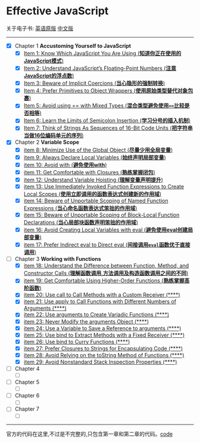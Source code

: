 # Effective JavaScript

关于电子书: [英语原版][1] [中文版][2]

------
+ [x] Chapter 1 **Accustoming Yourself to JavaScript**
    - [x] [Item 1: Know Which JavaScript You Are Using (**知道你正在使用的JavaScript模式**)](chapter-1/know-which-javascript-you-are-using.md) 
    - [x] [Item 2: Understand JavaScript’s Floating-Point Numbers (**注意JavaScript的浮点数**)](chapter-1/understand-javascript’s-floating-point-numbers.md) 
    - [x] [Item 3: Beware of Implicit Coercions (**当心隐形的强制转换**)](chapter-1/beware-of-implicit-coercions.md) 
    - [x] [Item 4: Prefer Primitives to Object Wrappers (**使用原始类型替代对象包裹**)](chapter-1/prefer-primitives-to-object-wrappers.md) 
    - [x] [Item 5: Avoid using == with Mixed Types (**混合类型避免使用`==`比较是否相等**)](chapter-1/avoid-using-not-strict-equality-with-mixed-types.md) 
    - [x] [Item 6: Learn the Limits of Semicolon Insertion (**学习分号的插入机制**)](chapter-1/learn-the-limits-of-semicolon-insertion.md) 
    - [x] [Item 7: Think of Strings As Sequences of 16-Bit Code Units (**把字符串当做16位编码单元的序列**)](chapter-1/think-of-strings-as-sequences-of-16-bit-code-units.md) 
+ [x] Chapter 2 **Variable Scope**
    - [x] [item 8: Minimize Use of the Global Object (**尽量少用全局变量**)](chapter-2/minimize-use-of-the-global-object.md)    
    - [x] [item 9: Always Declare Local Variables (**始终声明局部变量**)](chapter-2/always-declare-local-variables.md)    
    - [x] [item 10: Avoid with (**避免使用with**)](chapter-2/avoid-with.md)    
    - [x] [item 11: Get Comfortable with Closures (**熟练掌握闭包**)](chapter-2/get-comfortable-with-closures.md)    
    - [x] [item 12: Understand Variable Hoisting (**理解变量声明提升**)](chapter-2/understand-variable-hoisting.md)    
    - [x] [item 13: Use Immediately Invoked Function Expressions to Create Local Scopes (**使用立即调用的函数表达式创建新的作用域**)](chapter-2/use-immediately-invoked-function-expressions-to-create-local-scopes.md)    
    - [x] [item 14: Beware of Unportable Scoping of Named Function Expressions (**当心命名函数表达式笨拙的作用域**)](chapter-2/beware-of-unportable-scoping-of-named-function-expressions.md)    
    - [x] [item 15: Beware of Unportable Scoping of Block-Local Function Declarations (**当心局部块函数声明笨拙的作用域**)](chapter-2/beware-of-unportable-scoping-of-block-local-function-declarations.md)    
    - [x] [item 16: Avoid Creating Local Variables with eval (**避免使用eval创建局部变量**)](chapter-2/avoid-creating-local-variables-with-eval.md)    
    - [x] [item 17: Prefer Indirect eval to Direct eval (**间接调用`eval`函数优于直接调用**)](chapter-2/prefer-indirect-eval-to-direct-eval.md)    
+ [ ] Chapter 3 **Working with Functions**
    - [x] [item 18: Understand the Difference between Function, Method, and Constructor Calls (**理解函数调用,方法调用及构造函数调用之间的不同**)](chapter-3/understand-the-difference-between-function-method-and-constructor-calls.md) 
    - [x] [item 19: Get Comfortable Using Higher-Order Functions (**熟练掌握高阶函数**)](chapter-3/get-comfortable-using-higher-order-functions.md) 
    - [x] [item 20: Use call to Call Methods with a Custom Receiver (****)](chapter-3/use-call-to-call-methods-with-a-custom-receiver.md) 
    - [x] [item 21: Use apply to Call Functions with Different Numbers of Arguments (****)](chapter-3/use-apply-to-call-functions-with-different-numbers-of-arguments.md) 
    - [x] [item 22: Use arguments to Create Variadic Functions (****)](chapter-3/use-arguments-to-create-variadic-functions.md) 
    - [x] [item 23: Never Modify the arguments Object (****)](chapter-3/never-modify-the-arguments-object.md) 
    - [x] [item 24: Use a Variable to Save a Reference to arguments (****)](chapter-3/use-a-variable-to-save-a-reference-to-arguments.md) 
    - [x] [item 25: Use bind to Extract Methods with a Fixed Receiver (****)](chapter-3/use-bind-to-extract-methods-with-a-fixed-receiver.md) 
    - [x] [item 26: Use bind to Curry Functions (****)](chapter-3/use-bind-to-curry-functions.md) 
    - [x] [item 27: Prefer Closures to Strings for Encapsulating Code (****)](chapter-3/prefer-closures-to-strings-for-encapsulating-code.md) 
    - [x] [item 28: Avoid Relying on the toString Method of Functions (****)](chapter-3/avoid-relying-on-the-toString-method-of-functions.md) 
    - [x] [item 29: Avoid Nonstandard Stack Inspection Properties (****)](chapter-3/avoid-nonstandard-stack-inspection-properties.md) 
+ [ ] Chapter 4
    - [ ] []()    
+ [ ] Chapter 5
    - [ ] []()
+ [ ] Chapter 6
    - [ ] []()    
+ [ ] Chapter 7
    - [ ] []() 
       
------
官方的代码在这里,不过是不完整的,只包含第一章和第二章的代码。[code](https://github.com/effectivejs/code)



[1]:http://o8qt8c0nf.bkt.clouddn.com/%5BEffective%20JavaScript%2068%20Specific%20Ways%20to%20Harness%20the%20Power%20of%20JavaScript%20%28Effective%20Software%20Development%20Series%29%20by%20David%20Herman%20-%202013%5D.pdf
[2]:http://o8qt8c0nf.bkt.clouddn.com/Effective%20JavaScript%EF%BC%9A%E7%BC%96%E5%86%99%E9%AB%98%E8%B4%A8%E9%87%8FJavaScript%E4%BB%A3%E7%A0%81%E7%9A%8468%E4%B8%AA%E6%9C%89%E6%95%88%E6%96%B9%E6%B3%95%EF%BC%88%E5%B8%A6%E4%B9%A6%E7%AD%BE%E4%B8%AD%E6%96%87%E6%89%AB%E6%8F%8F%E7%89%88%EF%BC%89.pdf
    
    
    
    
    
    
    
    
    
    
    